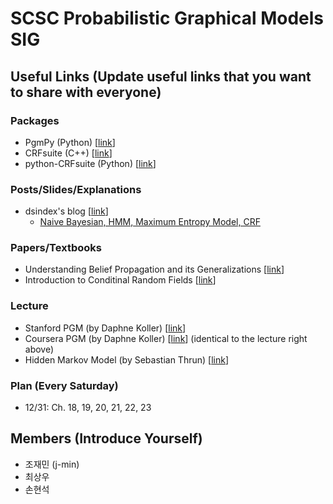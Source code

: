 # SCSC Probabilistic Graphical Models SIG

## Useful Links (Update useful links that you want to share with everyone)

### Packages
- PgmPy (Python) [[link](http://pgmpy.org/)]
- CRFsuite (C++) [[link](http://www.chokkan.org/software/crfsuite/)]
- python-CRFsuite (Python) [[link](https://python-crfsuite.readthedocs.io/en/latest)]

### Posts/Slides/Explanations
- dsindex's blog [[link](http://dsindex.github.io/)]
  - [Naive Bayesian, HMM, Maximum Entropy Model, CRF](https://github.com/dsindex/blog/wiki/%5Bstatistics%5D-Naive-Bayesian,-HMM,-Maximum-Entropy-Model,-CRF)

### Papers/Textbooks
- Understanding Belief Propagation and its Generalizations [[link](http://www.merl.com/publications/docs/TR2001-22.pdf)]
- Introduction to Conditinal Random Fields [[link](http://homepages.inf.ed.ac.uk/csutton/publications/crftut-fnt.pdf)]


### Lecture
- Stanford PGM (by Daphne Koller) [[link](https://www.youtube.com/playlist?list=PL50E6E80E8525B59C)]
- Coursera PGM (by Daphne Koller) [[link](https://www.coursera.org/learn/probabilistic-graphical-models/)\] (identical to the lecture right above)
- Hidden Markov Model (by Sebastian Thrun) [[link](https://www.youtube.com/playlist?list=PLKG3ExuC02lsnZUJDdOlYJd5CRe3otzq1)]

### Plan (Every Saturday)
- 12/31: Ch. 18, 19, 20, 21, 22, 23


## Members (Introduce Yourself)
- 조재민 (j-min)
- 최상우
- 손현석
